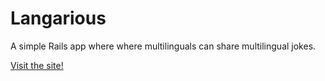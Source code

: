 # Langarious

A simple Rails app where where multilinguals can share multilingual jokes.

[Visit the site!](https://langarious.herokuapp.com/)
